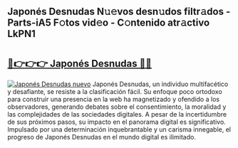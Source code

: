## Japonés Desnudas N𝚞𝚎vos desn𝚞dos filtr𝚊dos - Parts-iA5 F𝚘tos vid𝚎o - C𝚘ntenido atr𝚊ctivo LkPN1

# <h2><a href="http://mb18ndl.tromn.icu/?c=Japon%c3%a9s+Desnudas">🔗👉👉👉 Japonés Desnudas 🔗🔗</a></h2>

[![Japonés Desnudas nuevo](https://i.imgur.com/pEAQMta.gif)](http://mb18ndl.tromn.icu/?c=Japon%c3%a9s+Desnudas)
Japonés Desnudas, un individuo multifacético y desafiante, se resiste a la clasificación fácil. Su enfoque poco ortodoxo para construir una presencia en la web ha magnetizado y ofendido a los observadores, generando debates sobre el consentimiento, la moralidad y las complejidades de las sociedades digitales. A pesar de la incertidumbre de sus próximos pasos, su impacto en el panorama digital es significativo. Impulsado por una determinación inquebrantable y un carisma innegable, el progreso de Japonés Desnudas en el mundo digital es ilimitado.
